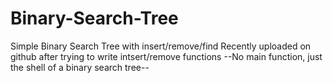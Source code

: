 # Binary-Search-Tree
Simple Binary Search Tree with insert/remove/find
Recently uploaded on github after trying to write intsert/remove functions
--No main function, just the shell of a binary search tree--
